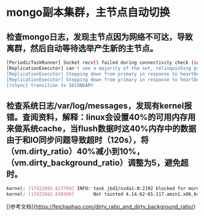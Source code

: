 # mongo副本集群，主节点自动切换
## 检查mongo日志，发现主节点因为网络不可达，导致离群，然后自动等待选举产生新的主节点。
```bash
[PeriodicTaskRunner] Socket recv() failed during connectivity check (idle 60 secs, remote host 1.1.1.1:62001) :: caused by :: Connection timed out
[ReplicationExecutor] can't see a majority of the set, relinquishing primary
[ReplicationExecutor] Stepping down from primary in response to heartbeat
[ReplicationExecutor] Stepping down from primary in response to heartbeat
[rsSync] transition to SECONDARY
```
## 检查系统日志/var/log/messages，发现有kernel报错。查阅资料，解释：linux会设置40%的可用内存用来做系统cache，当flush数据时这40%内存中的数据由于和IO同步问题导致超时（120s），将（vm.dirty_ratio）40%减小到10%，（vm.dirty_background_ratio）调整为5，避免超时。
```bash
kernel: [17421692.623769] INFO: task jbd2/xvda1-8:2192 blocked for more than 120 seconds.
kernel: [17421692.630306]       Not tainted 4.14.62-65.117.amzn1.x86_64 #1
```

[]参考文档](https://feichashao.com/dirty_ratio_and_dirty_background_ratio/)
